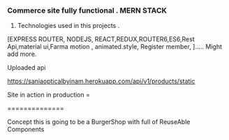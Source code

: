 ### Commerce site fully functional . MERN STACK

1. Technologies used in this projects .

[EXPRESS ROUTER, NODEJS, REACT,REDUX,ROUTER6,ES6,Rest Api,material ui,Farma motion , animated.style, Register member, ]..... Might add more.

Uploaded api

https://saniaopticalbyinam.herokuapp.com/api/v1/products/static

Site in action in production =

==============

Concept this is going to be a BurgerShop with full of ReuseAble Components
